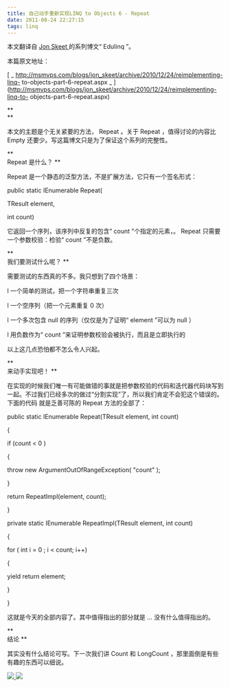 ```yaml
---
title: 自己动手重新实现LINQ to Objects 6 - Repeat
date: 2011-08-24 22:27:15
tags: linq
---
```

本文翻译自  [ Jon Skeet  ](http://stackoverflow.com/users/22656/jon-skeet) 的系列博文“
Edulinq  ”。

本篇原文地址：

[ _ http://msmvps.com/blogs/jon_skeet/archive/2010/12/24/reimplementing-linq-
to-objects-part-6-repeat.aspx _
](http://msmvps.com/blogs/jon_skeet/archive/2010/12/24/reimplementing-linq-to-
objects-part-6-repeat.aspx)  
  

**   
**

本文的主题是个无关紧要的方法，  Repeat  。关于  Repeat  ，值得讨论的内容比  Empty
还要少。写这篇博文只是为了保证这个系列的完整性。

**   
Repeat  是什么？  **

  
Repeat  是一个静态的泛型方法，不是扩展方法，它只有一个签名形式：

  
public  static  IEnumerable<TResult> Repeat<TResult>(

TResult element,

int  count)

  
它返回一个序列，该序列中反复的包含“  count  ”个指定的元素，。  Repeat  只需要一个参数校验：检验“  count  ”不是负数。

**   
我们要测试什么呢？ **

  
需要测试的东西真的不多。我只想到了四个场景：  

l  一个简单的测试，把一个字符串重复三次

l  一个空序列（把一个元素重复  0  次）

l  一个多次包含  null  的序列（仅仅是为了证明“  element  ”可以为  null  ）

l  用负数作为“  count  ”来证明参数校验会被执行，而且是立即执行的

  
以上这几点恐怕都不怎么令人兴起。

**   
来动手实现吧！ **

  
在实现的时候我们唯一有可能做错的事就是把参数校验的代码和迭代器代码块写到一起。不过我们已经多次的做过“分割实现”了，所以我们肯定不会犯这个错误的。下面的代码
就是乏善可陈的  Repeat  方法的全部了：

  
public  static  IEnumerable<TResult> Repeat<TResult>(TResult element,  int
count)

{

if  (count < 0  )

{

throw  new  ArgumentOutOfRangeException(  "count"  );

}

return  RepeatImpl(element, count);

}

private  static  IEnumerable<TResult> RepeatImpl<TResult>(TResult element,
int  count)

{

for  (  int  i =  0  ; i < count; i++)

{

yield  return  element;

}

}

  
这就是今天的全部内容了。其中值得指出的部分就是  ...  没有什么值得指出的。

**   
结论 **

  
其实没有什么结论可写。下一次我们讲  Count  和  LongCount  ，那里面倒是有些有趣的东西可以细说。



[ ![](https://profile.csdnimg.cn/5/2/5/3_cuipengfei1)
![](https://g.csdnimg.cn/static/user-reg-year/1x/11.png)
](https://blog.csdn.net/cuipengfei1)





